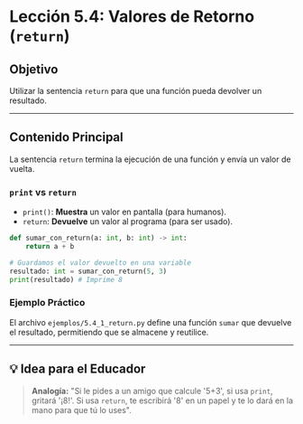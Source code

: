 # Lección 5.4: Valores de Retorno (`return`)

## Objetivo

Utilizar la sentencia `return` para que una función pueda devolver un resultado.

---

## Contenido Principal

La sentencia `return` termina la ejecución de una función y envía un valor de vuelta.

### `print` vs `return`

* `print()`: **Muestra** un valor en pantalla (para humanos).
* `return`: **Devuelve** un valor al programa (para ser usado).

```python
def sumar_con_return(a: int, b: int) -> int:
    return a + b

# Guardamos el valor devuelto en una variable
resultado: int = sumar_con_return(5, 3)
print(resultado) # Imprime 8
```

### Ejemplo Práctico

El archivo `ejemplos/5.4_1_return.py` define una función `sumar` que devuelve el resultado, permitiendo que se almacene y reutilice.

---

## 💡 Idea para el Educador

> **Analogía:** "Si le pides a un amigo que calcule '5+3', si usa `print`, gritará '¡8!'. Si usa `return`, te escribirá '8' en un papel y te lo dará en la mano para que tú lo uses".
